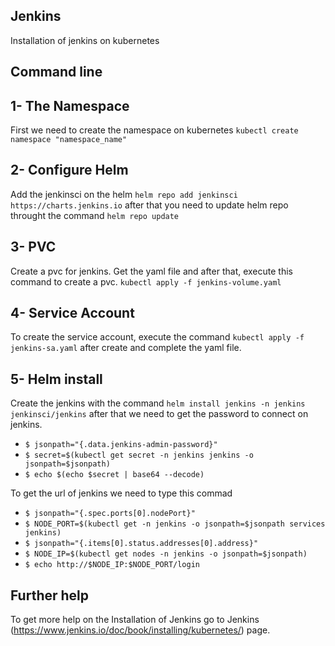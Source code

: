 ## Jenkins

Installation of jenkins on kubernetes

## Command line

## 1- The Namespace

First we need to create the namespace on kubernetes `kubectl create namespace "namespace_name"`

## 2- Configure Helm 

Add the jenkinsci on the helm `helm repo add jenkinsci https://charts.jenkins.io` after that you need to update helm repo throught the command `helm repo update` 

## 3- PVC

Create a pvc for jenkins. Get the yaml file and after that, execute this command to create a pvc. `kubectl apply -f jenkins-volume.yaml`

## 4- Service Account 

To create the service account, execute the command `kubectl apply -f jenkins-sa.yaml` after create and complete the yaml file.

## 5- Helm install

Create the jenkins with the command `helm install jenkins -n jenkins  jenkinsci/jenkins` after that we need to get the password to connect on jenkins.
- `$ jsonpath="{.data.jenkins-admin-password}"`
- `$ secret=$(kubectl get secret -n jenkins jenkins -o jsonpath=$jsonpath)`
- `$ echo $(echo $secret | base64 --decode)`

To get the url of jenkins we need to type this commad

- `$ jsonpath="{.spec.ports[0].nodePort}"`
- `$ NODE_PORT=$(kubectl get -n jenkins -o jsonpath=$jsonpath services jenkins)`
- `$ jsonpath="{.items[0].status.addresses[0].address}"`
- `$ NODE_IP=$(kubectl get nodes -n jenkins -o jsonpath=$jsonpath)`
- `$ echo http://$NODE_IP:$NODE_PORT/login`

## Further help

To get more help on the Installation of Jenkins go to Jenkins (https://www.jenkins.io/doc/book/installing/kubernetes/) page.